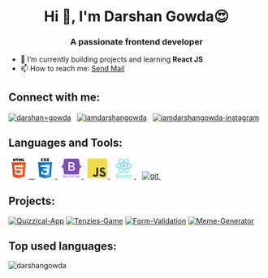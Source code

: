 <h1 align="center">Hi 👋, I'm Darshan Gowda&#128525;</h1>
<h3 align="center">A passionate frontend developer</h3>

- 🌱 I’m currently building projects and learning **React JS**
- 📫 How to reach me: <a href="mailto: iamdarshangowda@outlook.com">Send Mail</a>

<h2 align="left">Connect with me:</h2>
<p align="left">
  <a href="https://www.linkedin.com/feed/?trk=joogle" target="blank"><img align="center" src="https://raw.githubusercontent.com/rahuldkjain/github-profile-readme-generator/master/src/images/icons/Social/linked-in-alt.svg" alt="darshan=gowda" height="30" width="40" /></a> &nbsp;
  <a href="https://twitter.com/iamdarshangowda" target="blank"><img align="center" src="https://raw.githubusercontent.com/rahuldkjain/github-profile-readme-generator/master/src/images/icons/Social/twitter.svg" alt="iamdarshangowda" height="30" width="40" /></a> &nbsp; 
  <a href="https://www.instagram.com/iamdarshangowda/" target="blank"><img align="center" src="https://raw.githubusercontent.com/rahuldkjain/github-profile-readme-generator/master/src/images/icons/Social/instagram.svg" alt="iamdarshangowda-instagram" height="30" width="40" /></a> &nbsp;
</p>

<h2 align="left">Languages and Tools:</h2>
<p align="left"> 
      <a href="https://www.w3.org/html/" target="_blank"> <img src="https://raw.githubusercontent.com/devicons/devicon/master/icons/html5/html5-original-wordmark.svg" alt="html5"  width="40" height="40"/> &nbsp;
      <a href="https://www.w3schools.com/css/" target="_blank"> <img src="https://raw.githubusercontent.com/devicons/devicon/master/icons/css3/css3-original-wordmark.svg" alt="css3" width="40" height="40"/> </a> &nbsp;  
      <a href="https://getbootstrap.com" target="_blank"> <img src="https://raw.githubusercontent.com/devicons/devicon/master/icons/bootstrap/bootstrap-plain-wordmark.svg"     alt="bootstrap" width="40" height="40"/> </a> &nbsp;
      </a> <a href="https://developer.mozilla.org/en-US/docs/Web/JavaScript" target="_blank"> <img src="https://raw.githubusercontent.com/devicons/devicon/master/icons/javascript/javascript-original.svg" alt="javascript" width="40" height="40"/> </a> &nbsp;  
      <a href="https://reactjs.org/" target="_blank"> <img src="https://raw.githubusercontent.com/devicons/devicon/master/icons/react/react-original-wordmark.svg" alt="react" width="40" height="40"/> </a> &nbsp;&nbsp;
      <a href="https://git-scm.com/" target="_blank"> <img src="https://www.vectorlogo.zone/logos/git-scm/git-scm-icon.svg" alt="git" width="40" height="40"/> </a> &nbsp; 
</p>

<h2 align="left">Projects:</h2>

[![Quizzical-App](https://github-readme-stats.vercel.app/api/pin/?username=iamdarshangowda&repo=Quizzical-App)](https://github.com/iamdarshangowda/Quizzical-App)
[![Tenzies-Game](https://github-readme-stats.vercel.app/api/pin/?username=iamdarshangowda&repo=Tenzies-Game-ReactJs)](https://github.com/iamdarshangowda/Tenzies-Game-ReactJs)
[![Form-Validation](https://github-readme-stats.vercel.app/api/pin/?username=iamdarshangowda&repo=Form-Validation-ReactJs)](https://github.com/iamdarshangowda/Form-Validation-ReactJs)
[![Meme-Generator](https://github-readme-stats.vercel.app/api/pin/?username=iamdarshangowda&repo=Meme-Generator-ReactJs)](https://github.com/iamdarshangowda/Meme-Generator-ReactJs)

<h2 align="left">Top used languages:</h2>
<img align="left" src="https://github-readme-stats.vercel.app/api/top-langs?username=iamdarshangowda&show_icons=true&locale=en&layout=compact" alt="darshangowda" />
